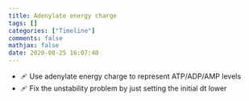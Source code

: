 ```yaml
---
title: Adenylate energy charge
tags: []
categories: ["Timeline"]
comments: false
mathjax: false
date: 2020-08-25 16:07:40
---
```


<!-- more -->

- 🩹 Use adenylate energy charge to represent ATP/ADP/AMP levels
- 🩹 Fix the unstability problem by just setting the initial dt lower
